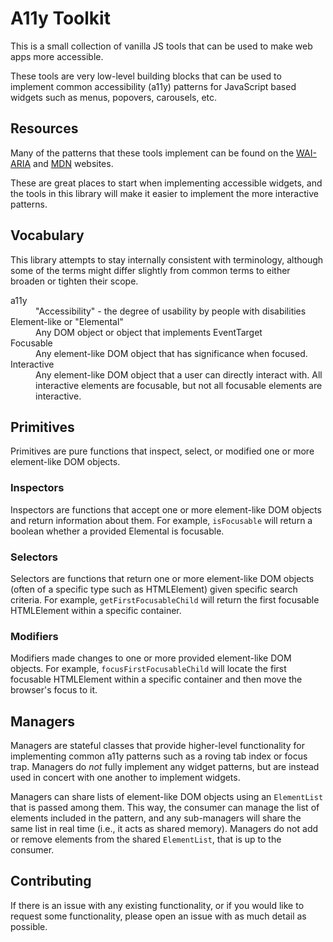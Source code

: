 # A11y Toolkit

This is a small collection of vanilla JS tools that can be used to make web apps more accessible.

These tools are very low-level building blocks that can be used to implement common accessibility (a11y)
patterns for JavaScript based widgets such as menus, popovers, carousels, etc.

## Resources

Many of the patterns that these tools implement can be found on the 
[WAI-ARIA](https://www.w3.org/WAI/standards-guidelines/aria/) and 
[MDN](https://developer.mozilla.org/en-US/docs/Web/Accessibility) websites.

These are great places to start when implementing accessible widgets, and the tools in this library
will make it easier to implement the more interactive patterns.

## Vocabulary

This library attempts to stay internally consistent with terminology, although some of the
terms might differ slightly from common terms to either broaden or tighten their scope.

<dl>
  <dt>a11y</dt>
  <dd>"Accessibility" - the degree of usability by people with disabilities</dd>

  <dt>Element-like or "Elemental"</dt>
  <dd>Any DOM object or object that implements EventTarget</dd>

  <dt>Focusable</dt>
  <dd>Any element-like DOM object that has significance when focused.</dd>

  <dt>Interactive</dt>
  <dd>Any element-like DOM object that a user can directly interact with. All interactive elements are focusable, but not all focusable elements are interactive.</dd>
</dl>

## Primitives

Primitives are pure functions that inspect, select, or modified one or more element-like DOM objects.

### Inspectors

Inspectors are functions that accept one or more element-like DOM objects and return information about them. 
For example, `isFocusable` will return a boolean whether a provided Elemental is focusable.

### Selectors

Selectors are functions that return one or more element-like DOM objects (often of a specific type
such as HTMLElement) given specific search criteria. For example, `getFirstFocusableChild` will return
the first focusable HTMLElement within a specific container.

### Modifiers

Modifiers made changes to one or more provided element-like DOM objects. For example, 
`focusFirstFocusableChild` will locate the first focusable HTMLElement within a specific container
and then move the browser's focus to it.

## Managers

Managers are stateful classes that provide higher-level functionality for implementing common
a11y patterns such as a roving tab index or focus trap. Managers do _not_ fully implement any
widget patterns, but are instead used in concert with one another to implement widgets.

Managers can share lists of element-like DOM objects using an `ElementList` that is passed among them.
This way, the consumer can manage the list of elements included in the pattern, and any sub-managers
will share the same list in real time (i.e., it acts as shared memory). Managers do not add or remove
elements from the shared `ElementList`, that is up to the consumer.

## Contributing

If there is an issue with any existing functionality, or if you would like to request some functionality,
please open an issue with as much detail as possible. 